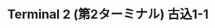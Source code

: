 ---
addr: " \u53E4\u8FBC1-1"
city: Chiba
country: Japan
description: "\u53E4\u8FBC1-1 (\u6210\u7530\u7A7A\u6E2F) \u6210\u7530\u5E02, \u5343\u8449\u770C
  282-0004 \u65E5\u672C"
id: 4bd66ba0cfa7b71372a627da
lat: 35.77325096538237
lng: 140.38770299411377
title: "Terminal 2 (\u7B2C2\u30BF\u30FC\u30DF\u30CA\u30EB) \u53E4\u8FBC1-1"
venue: "Terminal 2 (\u7B2C2\u30BF\u30FC\u30DF\u30CA\u30EB)"
---